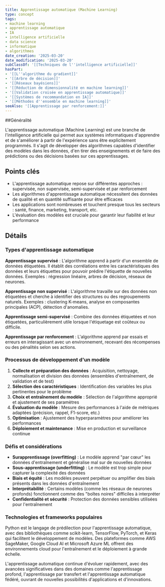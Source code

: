 ```yaml
---
title: Apprentissage automatique (Machine Learning)
type: concept
tags:
- machine learning
- apprentissage automatique
- IA
- intelligence artificielle
- data science
- informatique
- algorithmes
date_creation: '2025-03-20'
date_modification: '2025-03-20'
subClassOf: '[[Techniques de l''intelligence artificielle]]'
hasPart:
- '[[L''algorithme du gradient]]'
- '[[Arbre de décision]]'
- '[[Réseaux bayésiens]]'
- '[[Réduction de dimensionnalité en machine learning]]'
- '[[Validation croisée en apprentissage automatique]]'
- '[[Systèmes de recommandation en IA]]'
- '[[Méthodes d''ensemble en machine learning]]'
seeAlso: '[[Apprentissage par renforcement:]]'
---
```

##Généralité

L'apprentissage automatique (Machine Learning) est une branche de l'intelligence artificielle qui permet aux systèmes informatiques d'apprendre et de s'améliorer à partir de l'expérience sans être explicitement programmés. Il s'agit de développer des algorithmes capables d'identifier des modèles dans les données, d'en tirer des enseignements et de faire des prédictions ou des décisions basées sur ces apprentissages.

## Points clés

- L'apprentissage automatique repose sur différentes approches : supervisée, non supervisée, semi-supervisée et par renforcement
- Les algorithmes d'apprentissage automatique nécessitent des données de qualité et en quantité suffisante pour être efficaces
- Les applications sont nombreuses et touchent presque tous les secteurs : santé, finance, marketing, transport, etc.
- L'évaluation des modèles est cruciale pour garantir leur fiabilité et leur performance

## Détails

### Types d'apprentissage automatique

**Apprentissage supervisé** : L'algorithme apprend à partir d'un ensemble de données étiquetées. Il établit des corrélations entre les caractéristiques des données et leurs étiquettes pour pouvoir prédire l'étiquette de nouvelles données. Exemples : régression linéaire, arbres de décision, réseaux de neurones.

**Apprentissage non supervisé** : L'algorithme travaille sur des données non étiquetées et cherche à identifier des structures ou des regroupements naturels. Exemples : clustering K-means, analyse en composantes principales (ACP), détection d'anomalies.

**Apprentissage semi-supervisé** : Combine des données étiquetées et non étiquetées, particulièrement utile lorsque l'étiquetage est coûteux ou difficile.

**Apprentissage par renforcement** : L'algorithme apprend par essais et erreurs en interagissant avec un environnement, recevant des récompenses ou des pénalités selon ses actions.

### Processus de développement d'un modèle

1. **Collecte et préparation des données** : Acquisition, nettoyage, normalisation et division des données (ensembles d'entraînement, de validation et de test)
2. **Sélection des caractéristiques** : Identification des variables les plus pertinentes pour le problème
3. **Choix et entraînement du modèle** : Sélection de l'algorithme approprié et ajustement de ses paramètres
4. **Évaluation du modèle** : Mesure des performances à l'aide de métriques adaptées (précision, rappel, F1-score, etc.)
5. **Optimisation** : Ajustement des hyperparamètres pour améliorer les performances
6. **Déploiement et maintenance** : Mise en production et surveillance continue

### Défis et considérations

- **Surapprentissage (overfitting)** : Le modèle apprend "par cœur" les données d'entraînement et généralise mal sur de nouvelles données
- **Sous-apprentissage (underfitting)** : Le modèle est trop simple pour capturer la complexité des données
- **Biais et équité** : Les modèles peuvent perpétuer ou amplifier des biais présents dans les données d'entraînement
- **Interprétabilité** : Certains modèles (comme les réseaux de neurones profonds) fonctionnent comme des "boîtes noires" difficiles à interpréter
- **Confidentialité et sécurité** : Protection des données sensibles utilisées pour l'entraînement

### Technologies et frameworks populaires

Python est le langage de prédilection pour l'apprentissage automatique, avec des bibliothèques comme scikit-learn, TensorFlow, PyTorch, et Keras qui facilitent le développement de modèles. Des plateformes comme AWS SageMaker, Google Cloud AI et Microsoft Azure ML offrent des environnements cloud pour l'entraînement et le déploiement à grande échelle.

L'apprentissage automatique continue d'évoluer rapidement, avec des avancées significatives dans des domaines comme l'apprentissage profond, l'apprentissage par transfert et l'apprentissage automatique fédéré, ouvrant de nouvelles possibilités d'applications et d'innovations.